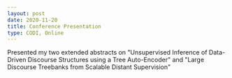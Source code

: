 ```yaml
---
layout: post
date: 2020-11-20
title: Conference Presentation
type: CODI, Online
---
```


Presented my two extended abstracts on "Unsupervised Inference of Data-Driven Discourse Structures using a Tree Auto-Encoder" and "Large Discourse Treebanks from Scalable Distant Supervision"
